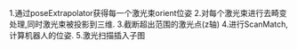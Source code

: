 

1.通过poseExtrapolator获得每一个激光束orient位姿
2.对每个激光束进行去畸变处理,同时激光束被投影到三维.
3.截断超出范围的激光点(z轴)
4.进行ScanMatch,计算机器人的位姿.
5.激光扫描插入子图


